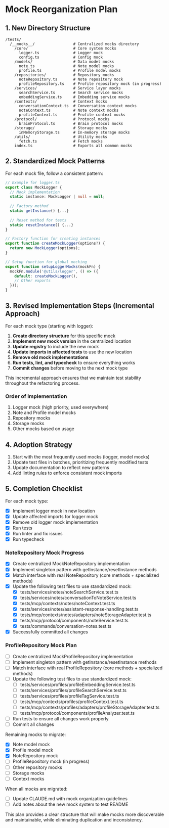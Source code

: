 # Mock Reorganization Plan

## 1. New Directory Structure

```
/tests/
  /__mocks__/                 # Centralized mocks directory
    /core/                    # Core system mocks
      logger.ts               # Logger mock
      config.ts               # Config mock
    /models/                  # Data model mocks
      note.ts                 # Note model mocks
      profile.ts              # Profile model mocks 
    /repositories/            # Repository mocks
      noteRepository.ts       # Note repository mock
      profileRepository.ts    # Profile repository mock (in progress)
    /services/                # Service layer mocks
      searchService.ts        # Search service mocks
      embeddingService.ts     # Embedding service mocks
    /contexts/                # Context mocks
      conversationContext.ts  # Conversation context mocks
      noteContext.ts          # Note context mocks
      profileContext.ts       # Profile context mocks
    /protocol/                # Protocol mocks
      brainProtocol.ts        # Brain protocol mocks
    /storage/                 # Storage mocks
      inMemoryStorage.ts      # In-memory storage mocks
    /utils/                   # Utility mocks
      fetch.ts                # Fetch mocks
    index.ts                  # Exports all common mocks
```

## 2. Standardized Mock Patterns

For each mock file, follow a consistent pattern:

```typescript
// Example for logger.ts
export class MockLogger {
  // Mock implementation
  static instance: MockLogger | null = null;
  
  // Factory method
  static getInstance() {...}
  
  // Reset method for tests
  static resetInstance() {...}
}

// Factory function for creating instances
export function createMockLogger(options?) {
  return new MockLogger(options);
}

// Setup function for global mocking
export function setupLoggerMocks(mockFn) {
  mockFn.module('@utils/logger', () => ({
    default: createMockLogger(),
    // Other exports
  }));
}
```

## 3. Revised Implementation Steps (Incremental Approach)

For each mock type (starting with logger):

1. **Create directory structure** for this specific mock
2. **Implement new mock version** in the centralized location
3. **Update registry** to include the new mock
4. **Update imports in affected tests** to use the new location
5. **Remove old mock implementations**
6. **Run tests, lint, and typecheck** to ensure everything works
7. **Commit changes** before moving to the next mock type

This incremental approach ensures that we maintain test stability throughout the refactoring process.

### Order of Implementation

1. Logger mock (high priority, used everywhere)
2. Note and Profile model mocks
3. Repository mocks
4. Storage mocks
5. Other mocks based on usage

## 4. Adoption Strategy

1. Start with the most frequently used mocks (logger, model mocks)
2. Update test files in batches, prioritizing frequently modified tests
3. Update documentation to reflect new patterns
4. Add linting rules to enforce consistent mock imports

## 5. Completion Checklist

For each mock type:
- [x] Implement logger mock in new location
- [x] Update affected imports for logger mock
- [x] Remove old logger mock implementation
- [x] Run tests
- [x] Run linter and fix issues
- [x] Run typecheck

### NoteRepository Mock Progress
- [x] Create centralized MockNoteRepository implementation
- [x] Implement singleton pattern with getInstance/resetInstance methods
- [x] Match interface with real NoteRepository (core methods + specialized methods)
- [x] Update the following test files to use standardized mock:
  - [x] tests/services/notes/noteSearchService.test.ts
  - [x] tests/services/notes/conversationToNoteService.test.ts
  - [x] tests/mcp/contexts/notes/noteContext.test.ts
  - [x] tests/services/notes/assistant-response-handling.test.ts
  - [x] tests/mcp/contexts/notes/adapters/noteStorageAdapter.test.ts
  - [x] tests/mcp/protocol/components/noteService.test.ts
  - [x] tests/commands/conversation-notes.test.ts
- [x] Successfully committed all changes

### ProfileRepository Mock Plan
- [ ] Create centralized MockProfileRepository implementation
- [ ] Implement singleton pattern with getInstance/resetInstance methods
- [ ] Match interface with real ProfileRepository (core methods + specialized methods)
- [ ] Update the following test files to use standardized mock:
  - [ ] tests/services/profiles/profileEmbeddingService.test.ts
  - [ ] tests/services/profiles/profileSearchService.test.ts
  - [ ] tests/services/profiles/profileTagService.test.ts
  - [ ] tests/mcp/contexts/profiles/profileContext.test.ts
  - [ ] tests/mcp/contexts/profiles/adapters/profileStorageAdapter.test.ts
  - [ ] tests/mcp/protocol/components/profileAnalyzer.test.ts
- [ ] Run tests to ensure all changes work properly
- [ ] Commit all changes

Remaining mocks to migrate:
- [x] Note model mock
- [x] Profile model mock
- [x] NoteRepository mock
- [ ] ProfileRepository mock (in progress)
- [ ] Other repository mocks
- [ ] Storage mocks
- [ ] Context mocks

When all mocks are migrated:
- [ ] Update CLAUDE.md with mock organization guidelines
- [ ] Add notes about the new mock system to test README

This plan provides a clear structure that will make mocks more discoverable and maintainable, while eliminating duplication and inconsistency.